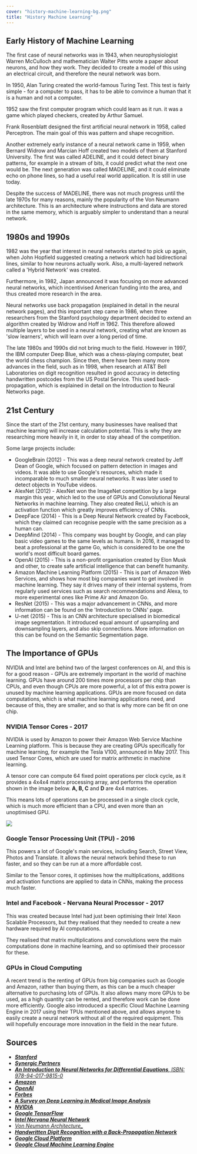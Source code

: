```yaml
---
cover: "history-machine-learning-bg.png"
title: "History Machine Learning"
---
```

## Early History of Machine Learning

The first case of neural networks was in 1943, when neurophysiologist Warren McCulloch and mathematician Walter Pitts wrote a paper about neurons, and how they work. They decided to create a model of this using an electrical circuit, and therefore the neural network was born.

In 1950, Alan Turing created the world-famous Turing Test. This test is fairly simple - for a computer to pass, it has to be able to convince a human that it is a human and not a computer.

1952 saw the first computer program which could learn as it run. it was a game which played checkers, created by Arthur Samuel.

Frank Rosenblatt designed the first artificial neural network in 1958, called Perceptron. The main goal of this was pattern and shape recognition.

Another extremely early instance of a neural network came in 1959, when Bernard Widrow and Marcian Hoff created two models of them at Stanford University. The first was called ADELINE, and it could detect binary patterns, for example in a stream of bits, it could predict what the next one would be. The next generation was called MADELINE, and it could eliminate echo on phone lines, so had a useful real world application. It is still in use today.

Despite the success of MADELINE, there was not much progress until the late 1970s for many reasons, mainly the popularity of the Von Neumann architecture. This is an architecture where instructions and data are stored in the same memory, which is arguably simpler to understand than a neural network.

## 1980s and 1990s

1982 was the year that interest in neural networks started to pick up again, when John Hopfield suggested creating a network which had bidirectional lines, similar to how neurons actually work. Also, a multi-layered network called a 'Hybrid Network' was created.

Furthermore, in 1982, Japan announced it was focusing on more advanced neural networks, which incentivised American funding into the area, and thus created more research in the area.

Neural networks use back propagation (explained in detail in the neural network pages), and this important step came in 1986, when three researchers from the Stanford psychology department decided to extend an algorithm created by Widrow and Hoff in 1962. This therefore allowed multiple layers to be used in a neural network, creating what are known as 'slow learners', which will learn over a long period of time.

The late 1980s and 1990s did not bring much to the field. However in 1997, the IBM computer Deep Blue, which was a chess-playing computer, beat the world chess champion. Since then, there have been many more advances in the field, such as in 1998, when research at AT&T Bell Laboratories on digit recognition resulted in good accuracy in detecting handwritten postcodes from the US Postal Service. This used back-propagation, which is explained in detail on the Introduction to Neural Networks page.

## 21st Century

Since the start of the 21st century, many businesses have realised that machine learning will increase calculation potential. This is why they are researching more heavily in it, in order to stay ahead of the competition.

Some large projects include:

- GoogleBrain (2012) - This was a deep neural network created by Jeff Dean of Google, which focused on pattern detection in images and videos. It was able to use Google's resources, which made it incomparable to much smaller neural networks. It was later used to detect objects in YouTube videos.
- AlexNet (2012) - AlexNet won the ImageNet competition by a large margin this year, which led to the use of GPUs and Convolutional Neural Networks in machine learning. They also created ReLU, which is an activation function which greatly improves efficiency of CNNs.
- DeepFace (2014) - This is a Deep Neural Network created by Facebook, which they claimed can recognise people with the same precision as a human can.
- DeepMind (2014) - This company was bought by Google, and can play basic video games to the same levels as humans. In 2016, it managed to beat a professional at the game Go, which is considered to be one the world's most difficult board games.
- OpenAI (2015) - This is a non-profit organisation created by Elon Musk and other, to create safe artificial intelligence that can benefit humanity.
- Amazon Machine Learning Platform (2015) - This is part of Amazon Web Services, and shows how most big companies want to get involved in machine learning. They say it drives many of their internal systems, from regularly used services such as search recommendations and Alexa, to more experimental ones like Prime Air and Amazon Go.
- ResNet (2015) - This was a major advancement in CNNs, and more information can be found on the 'Introduction to CNNs' page.
- U-net (2015) - This is an CNN architecture specialised in biomedical image segmentation. It introduced equal amount of upsampling and downsampling layers, and also skip connections. More information on this can be found on the Semantic Segmentation page.

## The Importance of GPUs

NVIDIA and Intel are behind two of the largest conferences on AI, and this is for a good reason - GPUs are extremely important in the world of machine learning. GPUs have around 200 times more processors per chip than CPUs, and even though CPUs are more powerful, a lot of this extra power is unused by machine learning applications. GPUs are more focused on data computations, which is what machine learning applications need, and because of this, they are smaller, and so that is why more can be fit on one chip.

### NVIDIA Tensor Cores - 2017

NVIDIA is used by Amazon to power their Amazon Web Service Machine Learning platform. This is because they are creating GPUs specifically for machine learning, for example the Tesla V100, announced in May 2017. This used Tensor Cores, which are used for matrix arithmetic in machine learning.

A tensor core can compute 64 fixed point operations per clock cycle, as it provides a 4x4x4 matrix processing array, and performs the operation shown in the image below. __A, B, C__ and __D__ are 4x4 matrices.

This means lots of operations can be processed in a single clock cycle, which is much more efficient than a CPU, and even more than an unoptimised GPU.

![](content-images/TensorMatrices.png)

### Google Tensor Processing Unit (TPU) - 2016

This powers a lot of Google's main services, including Search, Street View, Photos and Translate. It allows the neural network behind these to run faster, and so they can be run at a more affordable cost.

Similar to the Tensor cores, it optimises how the multiplications, additions and activation functions are applied to data in CNNs, making the process much faster.

### Intel and Facebook - Nervana Neural Processor - 2017

This was created because Intel had just been optimising their Intel Xeon Scalable Processors, but they realised that they needed to create a new hardware required by AI computations.

They realised that matrix multiplications and convolutions were the main computations done in machine learning, and so optimised their processor for these.

### GPUs in Cloud Computing

A recent trend is the renting of GPUs from big companies such as Google and Amazon, rather than buying them, as this can be a much cheaper alternative to purchasing lots of GPUs. It also allows many more GPUs to be used, as a high quantity can be rented, and therefore work can be done more efficiently. Google also introduced a specific Cloud Machine Learning Engine in 2017 using their TPUs mentioned above, and allows anyone to easily create a neural network without all of the required equipment. This will hopefully encourage more innovation in the field in the near future.

## Sources

- [*__Stanford__*](https://cs.stanford.edu/people/eroberts/courses/soco/projects/neural-networks/History/history1.html)
- [*__Synergic Partners__*](http://www.synergicpartners.com/en/espanol-una-breve-historia-del-machine-learning/)
- [*__An Introduction to Neural Networks for Differential Equations__, ISBN: 978-94-017-9815-0*](http://www.springer.com/gb/book/9789401798150)
- [*__Amazon__*](https://aws.amazon.com/machine-learning/)
- [*__OpenAI__*](https://openai.com/)
- [*__Forbes__*](https://www.forbes.com/sites/forbestechcouncil/2017/12/01/for-machine-learning-its-all-about-gpus/#2317fc747699)
- [*__A Survey on Deep Learning in Medical Image Analysis__*](https://arxiv.org/pdf/1702.05747.pdf)
- [*__NVIDIA__*](https://devblogs.nvidia.com/inside-volta/)
- [*__Google TensorFlow__*](https://cloud.google.com/blog/big-data/2017/05/an-in-depth-look-at-googles-first-tensor-processing-unit-tpu)
- [*__Intel Nervana Neural Network__*](https://ai.intel.com/intel-nervana-neural-network-processors-nnp-redefine-ai-silicon/)
- [*_Von Neumann Architecture__*](https://www.computerscience.gcse.guru/theory/von-neumann-architecture)
- [*__Handwritten Digit Recognition with a Back-Propagation Network__*](http://yann.lecun.com/exdb/publis/pdf/lecun-90c.pdf)
- [*__Google Cloud Platform__*](https://cloud.google.com/gpu/)
- [*__Google Cloud Machine Learning Engine__*](https://cloud.google.com/ml-engine/)